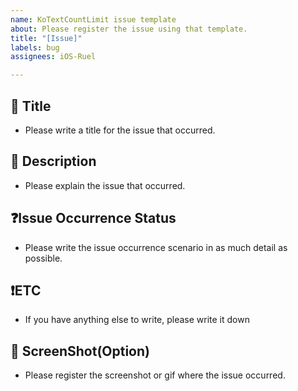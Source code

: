 ```yaml
---
name: KoTextCountLimit issue template
about: Please register the issue using that template.
title: "[Issue]"
labels: bug
assignees: iOS-Ruel

---
```


## 🤔 Title 
- Please write a title for the issue that occurred.

## 📜 Description
- Please explain the issue that occurred.

## ❓Issue Occurrence Status
- Please write the issue occurrence scenario in as much detail as possible.

## ❗️ETC
- If you have anything else to write, please write it down

## 🎇 ScreenShot(Option)
- Please register the screenshot or gif where the issue occurred.
